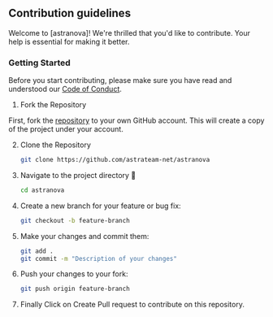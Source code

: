 ## Contribution guidelines

Welcome to [astranova]! We're thrilled that you'd like to contribute. Your help is essential for making it better.

### Getting Started

Before you start contributing, please make sure you have read and understood our [Code of Conduct](CODE_OF_CONDUCT.md).

1. Fork the Repository

First, fork the [repository](https://github.com/astrateam-net/astranova) to your own GitHub account. This will create a copy of the project under your account.

2. Clone the Repository

    ```sh
    git clone https://github.com/astrateam-net/astranova
    ```

3. Navigate to the project directory 📁

    ```sh
    cd astranova
    ```

4. Create a new branch for your feature or bug fix:

    ```sh
    git checkout -b feature-branch
    ```

5. Make your changes and commit them:

    ```sh
    git add .
    git commit -m "Description of your changes"
    ```

6. Push your changes to your fork:

    ```sh
    git push origin feature-branch
    ```

7. Finally Click on Create Pull request to contribute on this repository.
